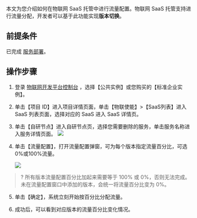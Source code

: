 本文为您介绍如何在物联网 SaaS 托管中进行流量配置。物联网 SaaS 托管支持进行流量分配，开发者可以基于此功能实现**版本切换**。

## 前提条件

已完成 [服务部署](https://cloud.tencent.com/document/product/1465/59051)。

## 操作步骤

1. 登录 [物联网开发平台控制台](https://console.cloud.tencent.com/iotexplorer) ，选择【公共实例】或您购买的【标准企业实例】。

2. 单击【项目 ID】进入项目详情页面，单击【物联使能】>【SaaS列表】进入 SaaS 列表页面，选择对应的 SaaS 进入 SaaS 详情页。

3. 单击【自研节点】进入自研节点页，选择您需要删除的服务，单击服务名称进入服务详情页面。
   ![](https://qcloudimg.tencent-cloud.cn/raw/e228643833d1c07e180786d3d2e855f7.png)<br>

4. 单击【流量配置】，打开流量配置弹窗，可为每个版本指定流量百分比，可选0%或100%流量。
   
   ![](https://qcloudimg.tencent-cloud.cn/raw/be161818eff94faa8e2c20cadc4a6a8f.png)

> ?  所有版本流量配置百分比加起来需要等于 100% 或 0%，否则无法完成。未在流量配置窗口中添加的版本，会统一将流量百分比变为 0%。

5. 单击【确定】，系统立刻开始按百分比分配流量。

6. 成功后，可以看到对应版本的流量百分比变化情况。
